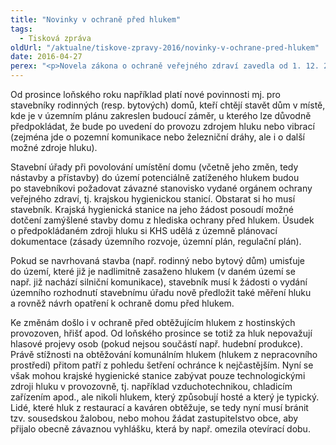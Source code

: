 ```yaml
---
title: "Novinky v ochraně před hlukem"
tags:
  - Tisková zpráva
oldUrl: "/aktualne/tiskove-zpravy-2016/novinky-v-ochrane-pred-hlukem"
date: 2016-04-27
perex: "<p>Novela zákona o ochraně veřejného zdraví zavedla od 1. 12. 2015 nové povinnosti úřadům i stavebníkům a změnila i možnosti obrany před obtěžujícím hlukem z restaurací, kaváren, hřišť apod. V praxi mohou tyto novinky způsobovat problémy, nejasnosti a vést k různým výkladům. Kancelář veřejného ochránce práv proto uspořádala kulatý stůl pro odborníky, kteří se stavebním zákonem a ochranou před hlukem zabývají, k diskuzi a vyjasnění, jaký by měl být optimální postup při řešení různých situací v praxi.</p>"
---
```


<!-- imported from the old website -->

<p>Od prosince loňského roku například platí nové povinnosti mj. pro stavebníky rodinných (resp. bytových) domů, kteří chtějí stavět dům v místě, kde je v územním plánu zakreslen budoucí záměr, u kterého lze důvodně předpokládat, že bude po uvedení do provozu zdrojem hluku nebo vibrací (zejména jde o pozemní komunikace nebo železniční dráhy, ale i o další možné zdroje hluku). </p> <p>Stavební úřady při povolování umístění domu (včetně jeho změn, tedy nástavby a přístavby) do území potenciálně zatíženého hlukem budou po stavebníkovi požadovat závazné stanovisko vydané orgánem ochrany veřejného zdraví, tj. krajskou hygienickou stanicí. Obstarat si ho musí stavebník. Krajská hygienická stanice na jeho žádost posoudí možné dotčení zamýšlené stavby domu z hlediska ochrany před hlukem. Úsudek o předpokládaném zdroji hluku si KHS udělá z územně plánovací dokumentace (zásady územního rozvoje, územní plán, regulační plán). </p> <p>Pokud se navrhovaná stavba (např. rodinný nebo bytový dům) umisťuje do území, které již je nadlimitně zasaženo hlukem (v daném území se např. již nachází silniční komunikace), stavebník musí k žádosti o vydání územního rozhodnutí stavebnímu úřadu nově předložit také měření hluku a rovněž návrh opatření k ochraně domu před hlukem.</p><p> Ke změnám došlo i v ochraně před obtěžujícím hlukem z hostinských provozoven, hřišť apod. Od loňského prosince se totiž za hluk nepovažují hlasové projevy osob (pokud nejsou součástí např. hudební produkce). Právě stížnosti na obtěžování komunálním hlukem (hlukem z nepracovního prostředí) přitom patří z pohledu šetření ochránce k nejčastějším. Nyní se však mohou krajské hygienické stanice zabývat pouze technologickými zdroji hluku v provozovně, tj. například vzduchotechnikou, chladicím zařízením apod., ale nikoli hlukem, který způsobují hosté a který je typický. Lidé, které hluk z restaurací a kaváren obtěžuje, se tedy nyní musí bránit tzv. sousedskou žalobou, nebo mohou žádat zastupitelstvo obce, aby přijalo obecně závaznou vyhlášku, která by např. omezila otevírací dobu. </p>
